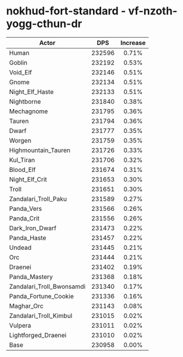 # nokhud-fort-standard - vf-nzoth-yogg-cthun-dr
| Actor | DPS | Increase |
|---|:---:|:---:|
|Human|232596|0.71%|
|Goblin|232192|0.53%|
|Void_Elf|232146|0.51%|
|Gnome|232134|0.51%|
|Night_Elf_Haste|232133|0.51%|
|Nightborne|231840|0.38%|
|Mechagnome|231795|0.36%|
|Tauren|231794|0.36%|
|Dwarf|231777|0.35%|
|Worgen|231759|0.35%|
|Highmountain_Tauren|231726|0.33%|
|Kul_Tiran|231706|0.32%|
|Blood_Elf|231674|0.31%|
|Night_Elf_Crit|231653|0.30%|
|Troll|231651|0.30%|
|Zandalari_Troll_Paku|231589|0.27%|
|Panda_Vers|231566|0.26%|
|Panda_Crit|231556|0.26%|
|Dark_Iron_Dwarf|231473|0.22%|
|Panda_Haste|231457|0.22%|
|Undead|231445|0.21%|
|Orc|231444|0.21%|
|Draenei|231402|0.19%|
|Panda_Mastery|231368|0.18%|
|Zandalari_Troll_Bwonsamdi|231340|0.17%|
|Panda_Fortune_Cookie|231336|0.16%|
|Maghar_Orc|231143|0.08%|
|Zandalari_Troll_Kimbul|231015|0.02%|
|Vulpera|231011|0.02%|
|Lightforged_Draenei|231010|0.02%|
|Base|230958|0.00%|
